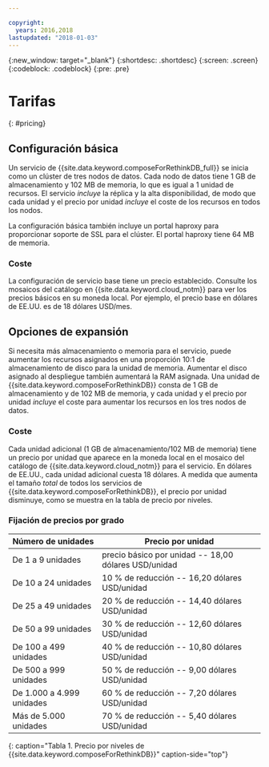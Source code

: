 ```yaml
---

copyright:
  years: 2016,2018
lastupdated: "2018-01-03"
---
```


{:new_window: target="_blank"}
{:shortdesc: .shortdesc}
{:screen: .screen}
{:codeblock: .codeblock}
{:pre: .pre}

# Tarifas
{: #pricing}

## Configuración básica
Un servicio de {{site.data.keyword.composeForRethinkDB_full}} se inicia como un clúster de tres nodos de datos. Cada nodo de datos tiene 1 GB de almacenamiento y 102 MB de memoria, lo que es igual a 1 unidad de recursos. El servicio _incluye_ la réplica y la alta disponibilidad, de modo que cada unidad y el precio por unidad _incluye_ el coste de los recursos en todos los nodos.

La configuración básica también incluye un portal haproxy para proporcionar soporte de SSL para el clúster. El portal haproxy tiene 64 MB de memoria.

### Coste
La configuración de servicio base tiene un precio establecido. Consulte los mosaicos del catálogo en {{site.data.keyword.cloud_notm}} para ver los precios básicos en su moneda local. Por ejemplo, el precio base en dólares de EE.UU. es de 18 dólares USD/mes.

## Opciones de expansión
Si necesita más almacenamiento o memoria para el servicio, puede aumentar los recursos asignados en una proporción 10:1 de almacenamiento de disco para la unidad de memoria. Aumentar el disco asignado al despliegue también aumentará la RAM asignada. Una unidad de {{site.data.keyword.composeForRethinkDB}} consta de 1 GB de almacenamiento y de 102 MB de memoria, y cada unidad y el precio por unidad _incluye_ el coste para aumentar los recursos en los tres nodos de datos.

### Coste
Cada unidad adicional (1 GB de almacenamiento/102 MB de memoria) tiene un precio por unidad que aparece en la moneda local en el mosaico del catálogo de {{site.data.keyword.cloud_notm}} para el servicio. En dólares de EE.UU., cada unidad adicional cuesta 18 dólares. A medida que aumenta el tamaño _total_ de todos los servicios de {{site.data.keyword.composeForRethinkDB}}, el precio por unidad disminuye, como se muestra en la tabla de precio por niveles.

### Fijación de precios por grado
Número de unidades|Precio por unidad
----------|-----------
De 1 a 9 unidades|precio básico por unidad -- 18,00 dólares USD/unidad
De 10 a 24 unidades|10 % de reducción -- 16,20 dólares USD/unidad
De 25 a 49 unidades|20 % de reducción -- 14,40 dólares USD/unidad
De 50 a 99 unidades|30 % de reducción -- 12,60 dólares USD/unidad
De 100 a 499 unidades|40 % de reducción -- 10,80 dólares USD/unidad
De 500 a 999 unidades|50 % de reducción -- 9,00 dólares USD/unidad
De 1.000 a 4.999 unidades|60 % de reducción -- 7,20 dólares USD/unidad
Más de 5.000 unidades|70 % de reducción -- 5,40 dólares USD/unidad
{: caption="Tabla 1. Precio por niveles de {{site.data.keyword.composeForRethinkDB}}" caption-side="top"}
